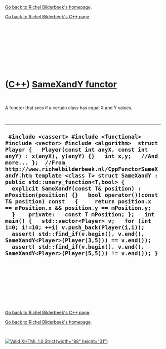 [Go back to Richel Bilderbeek's homepage](index.htm).

[Go back to Richel Bilderbeek's C++ page](Cpp.htm).

 

 

 

 

 

([C++](Cpp.htm)) [SameXandY functor](CppFunctorSameXandY.htm)
=============================================================

 

A functor that sees if a certain class has equal X and Y values.

 

  --------------------------------------------------------------------------------------------------------------------------------------------------------------------------------------------------------------------------------------------------------------------------------------------------------------------------------------------------------------------------------------------------------------------------------------------------------------------------------------------------------------------------------------------------------------------------------------------------------------------------------------------------------------------------------------------------------------------------------------------------------------------------------------------------------------------------------------------------------
  ` #include <cassert> #include <functional> #include <vector> #include <algorithm>  struct Player {   Player(const int anyX, const int anyY) : x(anyX), y(anyY) {}   int x,y;   //And more... };  //From http://www.richelbilderbeek.nl/CppFunctorSameXandY.htm template <class T> struct SameXandY : public std::unary_function<T,bool> {   explicit SameXandY(const T& position) : mPosition(position) {}   bool operator()(const T& position) const   {     return position.x == mPosition.x && position.y == mPosition.y;   }    private:   const T mPosition; };   int main() {   std::vector<Player> v;   for (int i=0; i!=10; ++i) v.push_back(Player(i,i));    assert( std::find_if(v.begin(), v.end(), SameXandY<Player>(Player(3,5))) == v.end());   assert( std::find_if(v.begin(), v.end(), SameXandY<Player>(Player(5,5))) != v.end()); }`
  --------------------------------------------------------------------------------------------------------------------------------------------------------------------------------------------------------------------------------------------------------------------------------------------------------------------------------------------------------------------------------------------------------------------------------------------------------------------------------------------------------------------------------------------------------------------------------------------------------------------------------------------------------------------------------------------------------------------------------------------------------------------------------------------------------------------------------------------------------

 

 

 

 

 

[Go back to Richel Bilderbeek's C++ page](Cpp.htm).

[Go back to Richel Bilderbeek's homepage](index.htm).

 

[![Valid XHTML 1.0 Strict](valid-xhtml10.png){width="88"
height="31"}](http://validator.w3.org/check?uri=referer)
